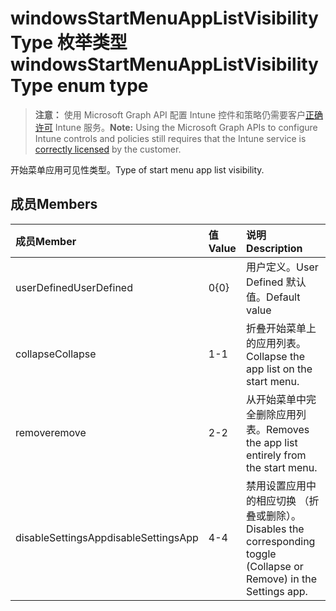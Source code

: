 # <a name="windowsstartmenuapplistvisibilitytype-enum-type"></a><span data-ttu-id="4beb8-101">windowsStartMenuAppListVisibilityType 枚举类型</span><span class="sxs-lookup"><span data-stu-id="4beb8-101">windowsStartMenuAppListVisibilityType enum type</span></span>

> <span data-ttu-id="4beb8-102">**注意：** 使用 Microsoft Graph API 配置 Intune 控件和策略仍需要客户[正确许可](https://go.microsoft.com/fwlink/?linkid=839381) Intune 服务。</span><span class="sxs-lookup"><span data-stu-id="4beb8-102">**Note:** Using the Microsoft Graph APIs to configure Intune controls and policies still requires that the Intune service is [correctly licensed](https://go.microsoft.com/fwlink/?linkid=839381) by the customer.</span></span>

<span data-ttu-id="4beb8-103">开始菜单应用可见性类型。</span><span class="sxs-lookup"><span data-stu-id="4beb8-103">Type of start menu app list visibility.</span></span>
## <a name="members"></a><span data-ttu-id="4beb8-104">成员</span><span class="sxs-lookup"><span data-stu-id="4beb8-104">Members</span></span>
|<span data-ttu-id="4beb8-105">成员</span><span class="sxs-lookup"><span data-stu-id="4beb8-105">Member</span></span>|<span data-ttu-id="4beb8-106">值</span><span class="sxs-lookup"><span data-stu-id="4beb8-106">Value</span></span>|<span data-ttu-id="4beb8-107">说明</span><span class="sxs-lookup"><span data-stu-id="4beb8-107">Description</span></span>|
|:---|:---|:---|
|<span data-ttu-id="4beb8-108">userDefined</span><span class="sxs-lookup"><span data-stu-id="4beb8-108">UserDefined</span></span>|<span data-ttu-id="4beb8-109">0</span><span class="sxs-lookup"><span data-stu-id="4beb8-109">{0}</span></span>|<span data-ttu-id="4beb8-110">用户定义。</span><span class="sxs-lookup"><span data-stu-id="4beb8-110">User Defined</span></span> <span data-ttu-id="4beb8-111">默认值。</span><span class="sxs-lookup"><span data-stu-id="4beb8-111">Default value</span></span>|
|<span data-ttu-id="4beb8-112">collapse</span><span class="sxs-lookup"><span data-stu-id="4beb8-112">Collapse</span></span>|<span data-ttu-id="4beb8-113">1</span><span class="sxs-lookup"><span data-stu-id="4beb8-113">-1</span></span>|<span data-ttu-id="4beb8-114">折叠开始菜单上的应用列表。</span><span class="sxs-lookup"><span data-stu-id="4beb8-114">Collapse the app list on the start menu.</span></span>|
|<span data-ttu-id="4beb8-115">remove</span><span class="sxs-lookup"><span data-stu-id="4beb8-115">remove</span></span>|<span data-ttu-id="4beb8-116">2</span><span class="sxs-lookup"><span data-stu-id="4beb8-116">-2</span></span>|<span data-ttu-id="4beb8-117">从开始菜单中完全删除应用列表。</span><span class="sxs-lookup"><span data-stu-id="4beb8-117">Removes the app list entirely from the start menu.</span></span>|
|<span data-ttu-id="4beb8-118">disableSettingsApp</span><span class="sxs-lookup"><span data-stu-id="4beb8-118">disableSettingsApp</span></span>|<span data-ttu-id="4beb8-119">4</span><span class="sxs-lookup"><span data-stu-id="4beb8-119">-4</span></span>|<span data-ttu-id="4beb8-120">禁用设置应用中的相应切换 （折叠或删除）。</span><span class="sxs-lookup"><span data-stu-id="4beb8-120">Disables the corresponding toggle (Collapse or Remove) in the Settings app.</span></span>|








